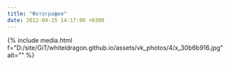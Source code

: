 ```yaml
---
title: "Фотография"
date: 2012-04-15 14:17:00 +0300
---
```



{% include media.html f="D:/site/GiT/whiteldragon.github.io/assets/vk_photos/4/x_30b6b916.jpg" alt="" %}
